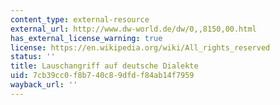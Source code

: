 ```yaml
---
content_type: external-resource
external_url: http://www.dw-world.de/dw/0,,8150,00.html
has_external_license_warning: true
license: https://en.wikipedia.org/wiki/All_rights_reserved
status: ''
title: Lauschangriff auf deutsche Dialekte
uid: 7cb39cc0-f8b7-40c8-9dfd-f84ab14f7959
wayback_url: ''
---
```

